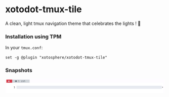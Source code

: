 # xotodot-tmux-tile

A clean, light tmux navigation theme that celebrates the lights ! 🔆

### Installation using TPM

In your `tmux.conf`:
```
set -g @plugin "xotosphere/xotodot-tmux-tile"
```

### Snapshots

![image](document/image.png)
